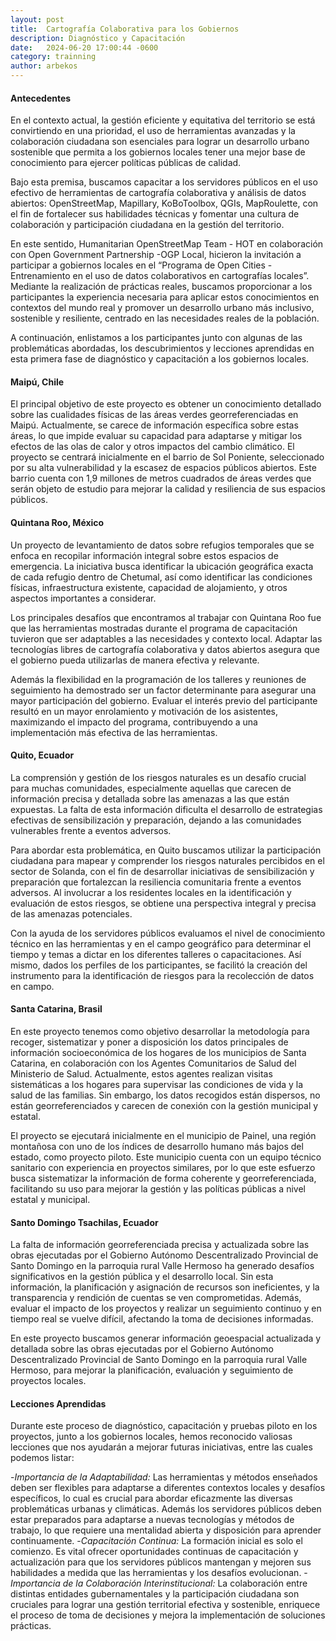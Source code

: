 ```yaml
---
layout: post
title:  Cartografía Colaborativa para los Gobiernos
description: Diagnóstico y Capacitación
date:   2024-06-20 17:00:44 -0600
category: trainning
author: arbekos
---
```


#### Antecedentes

En el contexto actual, la gestión eficiente y equitativa del territorio se está convirtiendo en una prioridad, el uso de herramientas avanzadas y la colaboración ciudadana son esenciales para lograr un desarrollo urbano sostenible que permita a los gobiernos locales tener una mejor base de conocimiento para ejercer políticas públicas de calidad.

Bajo esta premisa, buscamos capacitar a los servidores públicos en el uso efectivo de herramientas de cartografía colaborativa y análisis de datos abiertos: OpenStreetMap, Mapillary, KoBoToolbox, QGIs, MapRoulette, con el fin de fortalecer sus habilidades técnicas y fomentar una cultura de colaboración y participación ciudadana en la gestión del territorio.

En este sentido, Humanitarian OpenStreetMap Team - HOT en colaboración con Open Government Partnership -OGP Local, hicieron la invitación a participar a  gobiernos locales en el “Programa de Open Cities - Entrenamiento en el uso de datos colaborativos en cartografías locales”.  Mediante la realización de prácticas reales, buscamos proporcionar a los participantes la experiencia necesaria para aplicar estos conocimientos en contextos del mundo real y promover un desarrollo urbano más inclusivo, sostenible y resiliente, centrado en las necesidades reales de la población.

A continuación, enlistamos a los participantes junto con algunas de las problemáticas abordadas, los descubrimientos y lecciones aprendidas en esta primera fase de diagnóstico y capacitación a los gobiernos locales.

#### Maipú, Chile
El principal objetivo de este proyecto es obtener un conocimiento detallado sobre las cualidades físicas de las áreas verdes georreferenciadas en Maipú. Actualmente, se carece de información específica sobre estas áreas, lo que impide evaluar su capacidad para adaptarse y mitigar los efectos de las olas de calor y otros impactos del cambio climático. El proyecto se centrará inicialmente en el barrio de Sol Poniente, seleccionado por su alta vulnerabilidad y la escasez de espacios públicos abiertos. Este barrio cuenta con 1,9 millones de metros cuadrados de áreas verdes que serán objeto de estudio para mejorar la calidad y resiliencia de sus espacios públicos.

#### Quintana Roo, México
Un proyecto de levantamiento de datos sobre refugios temporales que se enfoca en recopilar información integral sobre estos espacios de emergencia. La iniciativa busca identificar la ubicación geográfica exacta de cada refugio dentro de Chetumal, así como identificar las condiciones físicas, infraestructura existente, capacidad de alojamiento, y otros aspectos importantes a considerar.

Los principales desafíos que encontramos al trabajar con Quintana Roo fue que las herramientas mostradas durante el programa de capacitación tuvieron que ser adaptables a las necesidades y contexto local. Adaptar las tecnologías libres de cartografía colaborativa y datos abiertos asegura que el gobierno pueda utilizarlas de manera efectiva y relevante. 

Además la flexibilidad en la programación de los talleres y reuniones de seguimiento ha demostrado ser un factor determinante para asegurar una mayor participación del gobierno. Evaluar el interés previo del participante resultó en un mayor enrolamiento y motivación de los asistentes, maximizando el impacto del programa, contribuyendo a una implementación más efectiva de las herramientas.

#### Quito, Ecuador
La comprensión y gestión de los riesgos naturales es un desafío crucial para muchas comunidades, especialmente aquellas que carecen de información precisa y detallada sobre las amenazas a las que están expuestas. La falta de esta información dificulta el desarrollo de estrategias efectivas de sensibilización y preparación, dejando a las comunidades vulnerables frente a eventos adversos. 

Para abordar esta problemática, en Quito buscamos utilizar la participación ciudadana para mapear y comprender los riesgos naturales percibidos en el sector de Solanda, con el fin de desarrollar iniciativas de sensibilización y preparación que fortalezcan la resiliencia comunitaria frente a eventos adversos. Al involucrar a los residentes locales en la identificación y evaluación de estos riesgos, se obtiene una perspectiva integral y precisa de las amenazas potenciales. 

Con la ayuda de los servidores públicos evaluamos el nivel de conocimiento técnico en las herramientas y en el campo geográfico para determinar el tiempo y temas a dictar en los diferentes talleres o capacitaciones. Así mismo, dados los perfiles de los participantes, se facilitó la creación del instrumento para la identificación de riesgos para la recolección de datos en campo.

#### Santa Catarina, Brasil
En este proyecto tenemos como objetivo desarrollar la metodología para recoger, sistematizar y poner a disposición los datos principales de información socioeconómica de los hogares de los municipios de Santa Catarina, en colaboración con los Agentes Comunitarios de Salud del Ministerio de Salud. Actualmente, estos agentes realizan visitas sistemáticas a los hogares para supervisar las condiciones de vida y la salud de las familias. Sin embargo, los datos recogidos están dispersos, no están georreferenciados y carecen de conexión con la gestión municipal y estatal.

El proyecto se ejecutará inicialmente en el municipio de Painel, una región montañosa con uno de los índices de desarrollo humano más bajos del estado, como proyecto piloto. Este municipio cuenta con un equipo técnico sanitario con experiencia en proyectos similares, por lo que este esfuerzo busca sistematizar la información de forma coherente y georreferenciada, facilitando su uso para mejorar la gestión y las políticas públicas a nivel estatal y municipal.

#### Santo Domingo Tsachilas, Ecuador
La falta de información georreferenciada precisa y actualizada sobre las obras ejecutadas por el Gobierno Autónomo Descentralizado Provincial de Santo Domingo en la parroquia rural Valle Hermoso ha generado desafíos significativos en la gestión pública y el desarrollo local. Sin esta información, la planificación y asignación de recursos son ineficientes, y la transparencia y rendición de cuentas se ven comprometidas. Además, evaluar el impacto de los proyectos y realizar un seguimiento continuo y en tiempo real se vuelve difícil, afectando la toma de decisiones informadas. 

En este proyecto buscamos generar información geoespacial actualizada y detallada sobre las obras ejecutadas por el Gobierno Autónomo Descentralizado Provincial de Santo Domingo en la parroquia rural Valle Hermoso, para mejorar la planificación, evaluación y seguimiento de proyectos locales.

#### Lecciones Aprendidas
Durante este proceso de diagnóstico, capacitación y pruebas piloto en los proyectos, junto a los gobiernos locales, hemos reconocido valiosas lecciones que nos ayudarán a mejorar futuras iniciativas, entre las cuales podemos listar:

-*Importancia de la Adaptabilidad:* Las herramientas y métodos enseñados deben ser flexibles para adaptarse a diferentes contextos locales y desafíos específicos, lo cual es crucial para abordar eficazmente las diversas problemáticas urbanas y climáticas. Además los servidores públicos deben estar preparados para adaptarse a nuevas tecnologías y métodos de trabajo, lo que requiere una mentalidad abierta y disposición para aprender continuamente.
-*Capacitación Continua:* La formación inicial es solo el comienzo. Es vital ofrecer oportunidades continuas de capacitación y actualización para que los servidores públicos mantengan y mejoren sus habilidades a medida que las herramientas y los desafíos evolucionan.
-*Importancia de la Colaboración Interinstitucional:* La colaboración entre distintas entidades gubernamentales y la participación ciudadana son cruciales para lograr una gestión territorial efectiva y sostenible, enriquece el proceso de toma de decisiones y mejora la implementación de soluciones prácticas.
